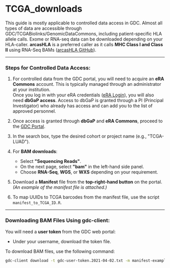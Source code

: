 # TCGA_downloads

This guide is mostly applicable to controlled data access in GDC. Almost all types of data are accessible through GDC/TCGABiolinks/GenomicDataCommons, including patient-specific HLA allele calls. Exome or RNA-seq data can be downloaded depending on your HLA-caller. **arcasHLA** is a preferred caller as it calls **MHC Class I and Class II** using RNA-Seq BAMs ([arcasHLA GitHub](https://github.com/RabadanLab/arcasHLA)).

---

### Steps for Controlled Data Access:

1. For controlled data from the GDC portal, you will need to acquire an **eRA Commons** account. This is typically managed through an administrator at your institution.  
   Once you log in with your eRA credentials ([eRA Login](https://public.era.nih.gov/commonsplus/public/login.era?TARGET=https%3A%2F%2Fpublic.era.nih.gov%3A443%2Fcommonsplus%2Fhome.era)), you will also need **dbGaP access**. Access to dbGaP is granted through a PI (Principal Investigator) who already has access and can add you to the list of approved personnel.

2. Once access is granted through **dbGaP** and **eRA Commons**, proceed to the [GDC Portal](https://portal.gdc.cancer.gov/).

3. In the search box, type the desired cohort or project name (e.g., "TCGA-LUAD").

4. For **BAM downloads**:  
   - Select **"Sequencing Reads"**.  
   - On the next page, select **"bam"** in the left-hand side panel.  
   - Choose **RNA-Seq**, **WGS**, or **WXS** depending on your requirement.

5. Download a **Manifest** file from the **top-right-hand button** on the portal.  
   *(An example of the manifest file is attached.)*

6. To map UUIDs to TCGA barcodes from the manifest file, use the script `manifest_to_TCGA_ID.R`.

---

### Downloading BAM Files Using gdc-client:

You will need a **user token** from the GDC web portal:  
- Under your username, download the token file.

To download BAM files, use the following command:  

```bash
gdc-client download -t gdc-user-token.2021-04-02.txt -m manifest-example.txt
